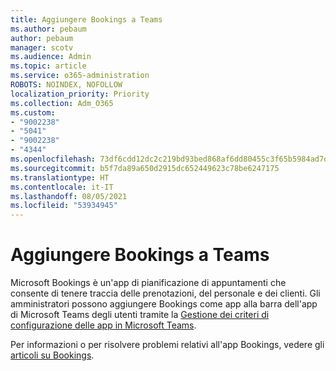 ```yaml
---
title: Aggiungere Bookings a Teams
ms.author: pebaum
author: pebaum
manager: scotv
ms.audience: Admin
ms.topic: article
ms.service: o365-administration
ROBOTS: NOINDEX, NOFOLLOW
localization_priority: Priority
ms.collection: Adm_O365
ms.custom:
- "9002238"
- "5041"
- "9002238"
- "4344"
ms.openlocfilehash: 73df6cdd12dc2c219bd93bed868af6dd80455c3f65b5984ad7dbc65682b54bf2
ms.sourcegitcommit: b5f7da89a650d2915dc652449623c78be6247175
ms.translationtype: HT
ms.contentlocale: it-IT
ms.lasthandoff: 08/05/2021
ms.locfileid: "53934945"
---
```

# <a name="adding-bookings-to-teams"></a>Aggiungere Bookings a Teams

Microsoft Bookings è un'app di pianificazione di appuntamenti che consente di tenere traccia delle prenotazioni, del personale e dei clienti. Gli amministratori possono aggiungere Bookings come app alla barra dell'app di Microsoft Teams degli utenti tramite la [Gestione dei criteri di configurazione delle app in Microsoft Teams](https://docs.microsoft.com/microsoftteams/teams-app-setup-policies).

Per informazioni o per risolvere problemi relativi all'app Bookings, vedere gli [articoli su Bookings](https://docs.microsoft.com/microsoft-365/bookings/bookings-faq).
